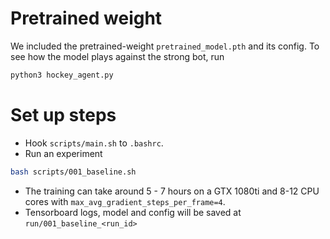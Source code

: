# Pretrained weight
We included the pretrained-weight `pretrained_model.pth` and its config. To see how the model plays against the strong bot, run

```bash
python3 hockey_agent.py
```

# Set up steps
- Hook `scripts/main.sh` to `.bashrc`.
- Run an experiment
```bash
bash scripts/001_baseline.sh
```
- The training can take around 5 - 7 hours on a GTX 1080ti and 8-12 CPU cores with `max_avg_gradient_steps_per_frame=4`.
- Tensorboard logs, model and config will be saved at `run/001_baseline_<run_id>`